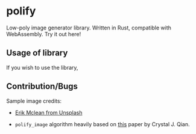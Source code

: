 # polify

Low-poly image generator library. Written in Rust, compatible with WebAssembly. Try it out here!

## Usage of library

If you wish to use the library,

## Contribution/Bugs

Sample image credits:

- [Erik Mclean from Unsplash](https://unsplash.com/photos/0P3M35GDyk8)

- `polify_image` algorithm heavily based on [this](https://cjqian.github.io/docs/tri_iw_paper.pdf) paper by Crystal J. Qian.
